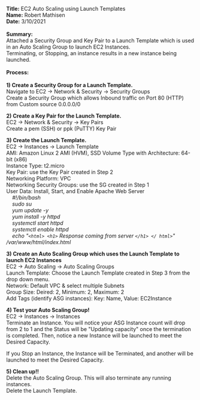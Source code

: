 **Title:** EC2 Auto Scaling using Launch Templates\
**Name:** Robert Mathisen\
**Date:** 3/10/2021 \
\
**Summary:** \
Attached a Security Group and Key Pair to a Launch Template which is used in an Auto Scaling Group to launch EC2 Instances. \
Terminating, or Stopping, an instance results in a new instance being launched.
<br/>
<br/>
**Process:** <br/>
\
**1) Create a Security Group for a Launch Template.** <br/>
Navigate to EC2 → Network & Security → Security Groups \
Create a Security Group which allows Inbound traffic on Port 80 (HTTP) from Custom source 0.0.0.0/0 

**2) Create a Key Pair for the Launch Template.** <br/>
EC2 → Network & Security → Key Pairs \
Create a pem (SSH) or ppk (PuTTY) Key Pair

**3) Create the Launch Template.** <br/>
EC2 → Instances → Launch Template \
AMI: Amazon Linux 2 AMI (HVM), SSD Volume Type with Architecture: 64-bit (x86) \
Instance Type: t2.micro \
Key Pair: use the Key Pair created in Step 2 \
Networking Platform: VPC \
Networking Security Groups: use the SG created in Step 1 \
User Data: Install, Start, and Enable Apache Web Server \
&nbsp;&nbsp;&nbsp;&nbsp;*#!/bin/bash* \
&nbsp;&nbsp;&nbsp;&nbsp;*sudo su* \
&nbsp;&nbsp;&nbsp;&nbsp;*yum update -y* \
&nbsp;&nbsp;&nbsp;&nbsp;*yum install -y httpd* \
&nbsp;&nbsp;&nbsp;&nbsp;*systemctl start httpd* \
&nbsp;&nbsp;&nbsp;&nbsp;*systemctl enable httpd* \
&nbsp;&nbsp;&nbsp;&nbsp;*echo "`<html> <h1>` Response coming from server `</h1> </ html>`" /var/www/html/index.html*

**3) Create an Auto Scaling Group which uses the Launch Template to launch EC2 Instances** <br/>
EC2 → Auto Scaling → Auto Scaling Groups \
Launch Template: Choose the Launch Template created in Step 3 from the drop down menu. \
Network: Default VPC & select multiple Subnets \
Group Size: Deired: 2, Minimum: 2, Maximum: 2 \
Add Tags (identify ASG instances): Key: Name, Value: EC2Instance

**4) Test your Auto Scaling Group!** <br/>
EC2 → Instances → Instances \
Terminate an Instance. You will notice your ASG Instance count will drop from 2 to 1 and the Status will be "Updating capacity" once the termination is completed. Then, notice a new Instance will be launched to meet the Desired Capacity.

If you Stop an Instance, the Instance will be Terminated, and another will be launched to meet the Desired Capacity.

**5) Clean up!!** <br/>
Delete the Auto Scaling Group. This will also terminate any running instances. \
Delete the Launch Template.
